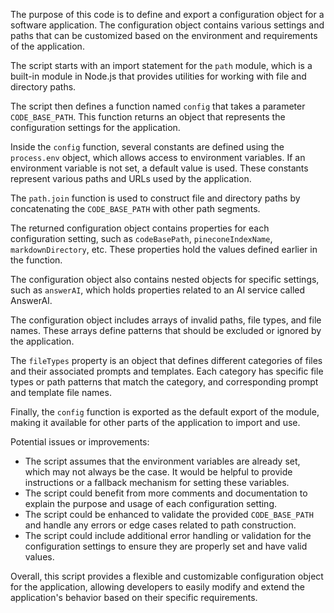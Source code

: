 The purpose of this code is to define and export a configuration object for a software application. The configuration object contains various settings and paths that can be customized based on the environment and requirements of the application.

The script starts with an import statement for the `path` module, which is a built-in module in Node.js that provides utilities for working with file and directory paths.

The script then defines a function named `config` that takes a parameter `CODE_BASE_PATH`. This function returns an object that represents the configuration settings for the application.

Inside the `config` function, several constants are defined using the `process.env` object, which allows access to environment variables. If an environment variable is not set, a default value is used. These constants represent various paths and URLs used by the application.

The `path.join` function is used to construct file and directory paths by concatenating the `CODE_BASE_PATH` with other path segments.

The returned configuration object contains properties for each configuration setting, such as `codeBasePath`, `pineconeIndexName`, `markdownDirectory`, etc. These properties hold the values defined earlier in the function.

The configuration object also contains nested objects for specific settings, such as `answerAI`, which holds properties related to an AI service called AnswerAI.

The configuration object includes arrays of invalid paths, file types, and file names. These arrays define patterns that should be excluded or ignored by the application.

The `fileTypes` property is an object that defines different categories of files and their associated prompts and templates. Each category has specific file types or path patterns that match the category, and corresponding prompt and template file names.

Finally, the `config` function is exported as the default export of the module, making it available for other parts of the application to import and use.

Potential issues or improvements:
- The script assumes that the environment variables are already set, which may not always be the case. It would be helpful to provide instructions or a fallback mechanism for setting these variables.
- The script could benefit from more comments and documentation to explain the purpose and usage of each configuration setting.
- The script could be enhanced to validate the provided `CODE_BASE_PATH` and handle any errors or edge cases related to path construction.
- The script could include additional error handling or validation for the configuration settings to ensure they are properly set and have valid values.

Overall, this script provides a flexible and customizable configuration object for the application, allowing developers to easily modify and extend the application's behavior based on their specific requirements.